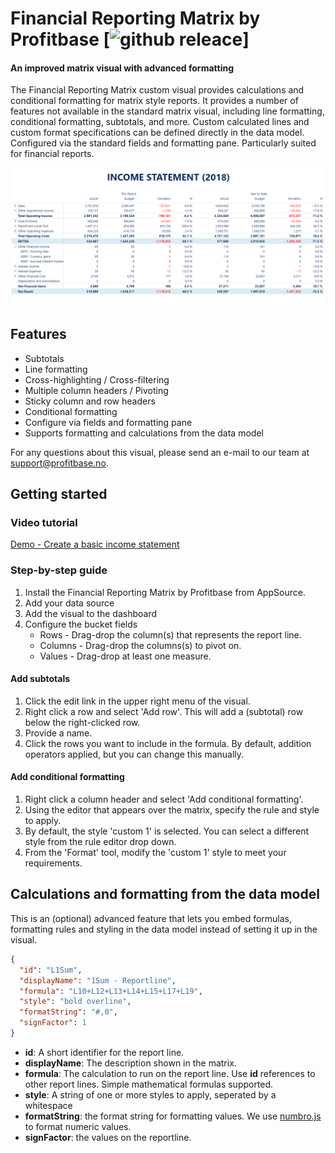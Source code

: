 # Financial Reporting Matrix by Profitbase [![github releace](https://img.shields.io/github/release/Profitbase/PowerBI-visuals-FinancialReportingMatrix.svg)]

#### An improved matrix visual with advanced formatting

The Financial Reporting Matrix custom visual provides calculations and conditional formatting for matrix style reports. It provides a number of features not available in the standard matrix visual, including line formatting, conditional formatting, subtotals, and more. Custom calculated lines and custom format specifications can be defined directly in the data model. Configured via the standard fields and formatting pane. Particularly suited for financial reports.

![Income Statement](assets/Demo_Screenshot.PNG)

## Features

- Subtotals
- Line formatting
- Cross-highlighting / Cross-filtering
- Multiple column headers / Pivoting
- Sticky column and row headers
- Conditional formatting
- Configure via fields and formatting pane
- Supports formatting and calculations from the data model

For any questions about this visual, please send an e-mail to our team at support@profitbase.no.

## Getting started

### Video tutorial
[Demo - Create a basic income statement](https://youtu.be/MfbrkhQKSL4)

### Step-by-step guide

1. Install the Financial Reporting Matrix by Profitbase from AppSource.
2. Add your data source
3. Add the visual to the dashboard
4. Configure the bucket fields  
   - Rows - Drag-drop the column(s) that represents the report line.
   - Columns - Drag-drop the columns(s) to pivot on.
   - Values - Drag-drop at least one measure.


#### Add subtotals
1. Click the edit link in the upper right menu of the visual.
2. Right click a row and select 'Add row'. This will add a (subtotal) row below the right-clicked row.
3. Provide a name.
4. Click the rows you want to include in the formula. By default, addition operators applied, but you can change this manually.

#### Add conditional formatting
1. Right click a column header and select 'Add conditional formatting'.
2. Using the editor that appears over the matrix, specify the rule and style to apply.
3. By default, the style 'custom 1' is selected. You can select a different style from the rule editor drop down.
4. From the 'Format' tool, modify the 'custom 1' style to meet your requirements.

## Calculations and formatting from the data model
This is an (optional) advanced feature that lets you embed formulas, formatting rules and styling in the data model instead of setting it up in the visual.

```json
{
  "id": "L1Sum",
  "displayName": "1Sum - Reportline",
  "formula": "L10+L12+L13+L14+L15+L17+L19",
  "style": "bold overline",
  "formatString": "#,0",
  "signFactor": 1
}
```

- **id**: A short identifier for the report line.
- **displayName**: The description shown in the matrix.
- **formula**: The calculation to run on the report line. Use **id** references to other report lines. Simple mathematical formulas supported.
- **style**: A string of one or more styles to apply, seperated by a whitespace
- **formatString**: the format string for formatting values. We use [numbro.js](https://numbrojs.com/) to format numeric values.
- **signFactor**: the values on the reportline.

